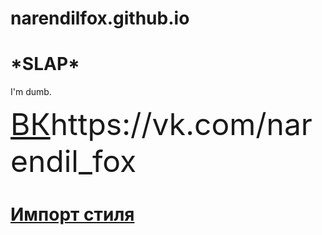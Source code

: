 # narendilfox.github.io
<html>
<!DOCTYPE html>
<body style="display:;">
<h1>*SLAP*</h1>
<p>I'm dumb.</p>
  <font size=20><a href="URL">ВК</a>https://vk.com/narendil_fox<a href="URL"></font>
  <h1>Импорт стиля</h1>
  <style>
    @import url("elf.css");
  </style>
</body>
</html>
